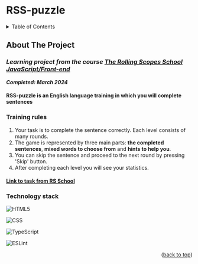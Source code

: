 # RSS-puzzle

<a name="readme-top"></a>

<!-- TABLE OF CONTENTS -->
<details>
  <summary>Table of Contents</summary>
  <ol>
    <li>
      <a href="#about-the-project">About The Project</a>
       <ul>
        <li><a href="#training-rules">Training rules</a></li>
      </ul>
      <ul>
        <li><a href="#technology-stack">Technology stack</a></li>
      </ul>
    </li>

  </ol>
</details>

<!-- ABOUT THE PROJECT -->

## About The Project

### **_Learning project from the course [The Rolling Scopes School JavaScript/Front-end](https://rs.school/js/)_**

**_Completed: March 2024_**

#### RSS-puzzle is an English language training in which you will complete sentences

### Training rules

1. Your task is to complete the sentence correctly. Each level consists of many rounds.
1. The game is represented by three main parts: **the completed sentences**, **mixed words to choose from** and **hints to help you**.
1. You can skip the sentence and proceed to the next round by pressing 'Skip' button.
1. After completing each level you will see your statistics.

#### [Link to task from RS School](https://github.com/rolling-scopes-school/tasks/tree/master/stage2/tasks/puzzle)

### Technology stack

![HTML5](https://img.shields.io/badge/html5-%23E34F26.svg?style=for-the-badge&logo=html5&logoColor=white)

![CSS](https://img.shields.io/badge/CSS3-1572B6?style=for-the-badge&logo=css3&logoColor=white)

![TypeScript](https://img.shields.io/badge/typescript-%23007ACC.svg?style=for-the-badge&logo=typescript&logoColor=white)

![ESLint](https://img.shields.io/badge/ESLint-4B3263?style=for-the-badge&logo=eslint&logoColor=white)

<p align="right">(<a href="#readme-top">back to top</a>)</p>
